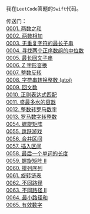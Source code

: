 我在`LeetCode`答题的`Swift`代码。

传送门：
<br/>[0001. 两数之和](https://github.com/FengHaiTongLuo/LeetCode4Swift/blob/main/1.%20Two%20Sum)
<br/>[0002. 两数相加](https://github.com/FengHaiTongLuo/LeetCode4Swift/blob/main/2.%20Add%20Two%20Numbers.swift)
<br/>[0003. 无重复字符的最长子串](https://github.com/FengHaiTongLuo/LeetCode4Swift/blob/main/3.%20Longest%20Substring%20Without%20Repeating%20Characters.swift)
<br/>[0004. 寻找两个正序数组的中位数](https://github.com/FengHaiTongLuo/LeetCode4Swift/blob/main/4.%20Median%20of%20Two%20Sorted%20Arrays.swift)
<br/>[0005. 最长回文子串](https://github.com/FengHaiTongLuo/LeetCode4Swift/blob/main/5.%20Longest%20Palindromic%20Substring.swift)
<br/>[0006. Z 字形变换](https://github.com/FengHaiTongLuo/LeetCode4Swift/blob/main/6.%20ZigZag%20Conversion.swift)
<br/>[0007. 整数反转](https://github.com/FengHaiTongLuo/LeetCode4Swift/blob/main/7.%20Reverse%20Integer.swift)
<br/>[0008. 字符串转换整数 (atoi)](https://github.com/FengHaiTongLuo/LeetCode4Swift/blob/main/8.%20String%20to%20Integer%20(atoi).swift)
<br/>[0009. 回文数](https://github.com/FengHaiTongLuo/LeetCode4Swift/blob/main/9.%20Palindrome%20Number.swift)
<br/>[0010. 正则表达式匹配](https://github.com/FengHaiTongLuo/LeetCode4Swift/blob/main/10.%20Regular%20Expression%20Matching.swift)
<br/>[0011. 盛最多水的容器](https://github.com/FengHaiTongLuo/LeetCode4Swift/blob/main/11.%20Container%20With%20Most%20Water.swift)
<br/>[0012. 整数转罗马数字](https://github.com/FengHaiTongLuo/LeetCode4Swift/blob/main/12.%20Integer%20to%20Roman.swift)
<br/>[0013. 罗马数字转整数](https://github.com/FengHaiTongLuo/LeetCode4Swift/blob/main/13.%20Roman%20to%20Integer.swift)
<br/>[0054. 螺旋矩阵](https://github.com/FengHaiTongLuo/LeetCode4Swift/blob/main/54.%20Spiral%20Matrix.swift)
<br/>[0055. 跳跃游戏](https://github.com/FengHaiTongLuo/LeetCode4Swift/blob/main/55.%20Jump%20Game.swift)
<br/>[0056. 合并区间](https://github.com/FengHaiTongLuo/LeetCode4Swift/blob/main/56.%20Merge%20Intervals.swift)
<br/>[0057. 插入区间](https://github.com/FengHaiTongLuo/LeetCode4Swift/blob/main/57.%20Insert%20Interval.swift)
<br/>[0058. 最后一个单词的长度](https://github.com/FengHaiTongLuo/LeetCode4Swift/blob/main/58.%20Length%20of%20Last%20Word.swift)
<br/>[0059. 螺旋矩阵 II](https://github.com/FengHaiTongLuo/LeetCode4Swift/blob/main/59.%20Spiral%20Matrix%20II.swift)
<br/>[0060. 排列序列](https://github.com/FengHaiTongLuo/LeetCode4Swift/blob/main/60.%20Permutation%20Sequence.swift)
<br/>[0061. 旋转链表](https://github.com/FengHaiTongLuo/LeetCode4Swift/blob/main/61.%20Rotate%20List.swift)
<br/>[0062. 不同路径](https://github.com/FengHaiTongLuo/LeetCode4Swift/blob/main/62.%20Unique%20Paths.swift)
<br/>[0063. 不同路径 II](https://github.com/FengHaiTongLuo/LeetCode4Swift/blob/main/63.%20Unique%20Paths%20II.swift)
<br/>[0064. 最小路径和](https://github.com/FengHaiTongLuo/LeetCode4Swift/blob/main/64.%20Minimum%20Path%20Sum.swift)
<br/>[0065. 有效数字](https://github.com/FengHaiTongLuo/LeetCode4Swift/blob/main/65.%20Valid%20Number.swift)
